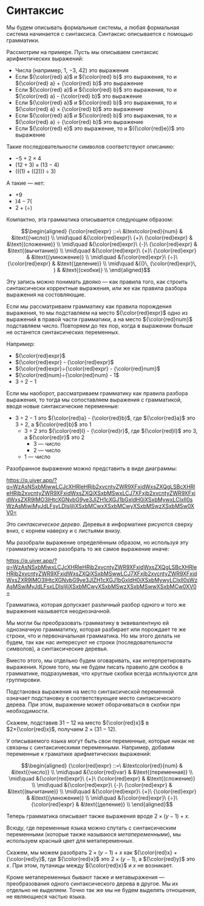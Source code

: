 # Синтаксис

Мы будем описывать формальные системы, а любая формальная система начинается с синтаксиса.
Синтаксис описывается с помощью грамматики.

Рассмотрим на примере. Пусть мы описываем синтаксис арифметических выражений:

- Числа (например, $1$, $-3$, $42$) это выражения
- Если ${\color{red} a}$ и ${\color{red} b}$ это выражения, то и ${\color{red} a} + {\color{red} b}$
это выражение
- Если ${\color{red} a}$ и ${\color{red} b}$ это выражения, то и ${\color{red} a} - {\color{red} b}$ это выражение
- Если ${\color{red} a}$ и ${\color{red} b}$ это выражения, то и ${\color{red} a} × {\color{red} b}$ это выражение
- Если ${\color{red} a}$ и ${\color{red} b}$ это выражения, то и ${\color{red} a} ÷ {\color{red} b}$
это выражение
- Если ${\color{red} e}$ это выражение, то и $({\color{red}e})$ это выражение

Такие последовательности символов соответствуют описанию:

- $-5 + 2×4$
- $(12 + 3)×(13 - 4)$
- $(((1)+((2))) ÷ 3)$

А такие — нет:

- $+9$
- $)4-7($
- $2 + (÷)$

Компактно, эта грамматика описывается следующим образом:

$$\begin{aligned}
{\color{red}expr} ::=\ &\textcolor{red}{num} & &\text{(число)} \\
\mid\quad &{\color{red}expr}\ {+}\ {\color{red}expr} & &\text{(сложение)} \\
\mid\quad &{\color{red}expr}\ {-}\ {\color{red}expr} & &\text{(вычитание)} \\
\mid\quad &{\color{red}expr}\ {×}\ {\color{red}expr} & &\text{(умножение)} \\
\mid\quad &{\color{red}expr}\ {÷}\ {\color{red}expr} & &\text{(деление)} \\
\mid\quad &{(}\, {\color{red}expr}\, ) & &\text{(скобки)} \\
\end{aligned}$$

Эту запись можно понимать двояко — как правила того, как строить синтаксически корректные выражения, или же как правила разбора выражения на состовляющие.

Если мы рассматриваем грамматику как правила порождения выражения, то мы подставляем на место ${\color{red}expr}$ одно из выражений в правой части грамматики, а на место ${\color{red}num}$ подставляем число. Повторяем до тех пор, когда в выражении больше не останется синтаксических переменных.

Например:

- ${\color{red}expr}$
- ${\color{red}expr} - {\color{red}expr}$
- ${\color{red}expr}÷{\color{red}expr} - {\color{red}num}$
- ${\color{red}num}÷{\color{red}num} - 1$
- $3÷2 - 1$

Если мы наоборот, рассматриваем грамматику как правила разбора выражения, то тогда мы сопоставляем
выражения с грамматикой, вводя новые синтаксические переменные:

- $3÷2 - 1$ это ${\color{red}a} - {\color{red}b}$, где ${\color{red}a}$ это $3÷2$, а ${\color{red}b}$ это $1$
    - $3÷2$ это ${\color{red}l} - {\color{red}r}$, где ${\color{red}l}$ это $3$, а ${\color{red}r}$ это $2$
        - $3$ — число
        - $2$ — число
    - $1$ — число

Разобранное выражение можно представить в виде диаграммы:

https://q.uiver.app/?q=WzAsNSxbMiwwLCJcXHRleHRjb2xvcntyZWR9XFxidWxsZXQgLSBcXHRleHRjb2xvcntyZWR9XFxidWxsZXQiXSxbMSwxLCJ7XFxjb2xvcntyZWR9XFxidWxsZXR9IMO3IHtcXGNvbG9ye3JlZH1cXGJ1bGxldH0iXSxbMywxLCIxIl0sWzAsMiwiMyJdLFsyLDIsIjIiXSxbMCwxXSxbMCwyXSxbMSwzXSxbMSw0XV0=

Это *синтаксическое дерево*. Деревья в информатике рисуются сверху вниз, с корнем наверху и с листьями внизу.

Мы разобрали выражение определённым образом, но используя эту грамматику можно разобрать то же самое выражение иначе:

https://q.uiver.app/?q=WzAsNSxbMiwxLCJcXHRleHRjb2xvcntyZWR9XFxidWxsZXQgLSBcXHRleHRjb2xvcntyZWR9XFxidWxsZXQiXSxbMSwwLCJ7XFxjb2xvcntyZWR9XFxidWxsZXR9IMO3IHtcXGNvbG9ye3JlZH1cXGJ1bGxldH0iXSxbMywyLCIxIl0sWzAsMSwiMyJdLFsxLDIsIjIiXSxbMCwyXSxbMSwzXSxbMSwwXSxbMCw0XV0=

Грамматика, которая допускает различный разбор одного и того же выражения называется неоднозначной.

Мы могли бы преобразовать грамматику в эквивалентную ей однозначную грамматитку, которая разбирает или порождает те же строки, что и первоначальная грамматика. Но мы этого делать не будем, так как нас интересуют не строки (последовательности символов), а синтаксические деревья.

Вместо этого, мы отдельно будем оговаривать, как интерпретировать выражения. Кроме того, мы не будем писать правило для скобок в грамматике, подразумевая, что круглые скобки всегда испльзуются для группировки.

Подстановка выражения на место синтаксической переменной означает подстановку в соответствующее место синтаксического дерева. При этом, выражение может оборачиваться в скобки при необходимости.

Скажем, подставив $31-12$ на место ${\color{red}x}$ в $2×{\color{red}x}$, получаем $2×(31 - 12)$.

У описываемого языка могут быть свои переменные, которые никак не связаны с синтаксическими переменными. Например, добавим переменные к граматике арифметических выражений:

$$\begin{aligned}
{\color{red}expr} ::=\ &\textcolor{red}{num} & &\text{(число)} \\
\mid\quad &{\color{red}var} & &\text{(переменная)} \\
\mid\quad &{\color{red}expr}\ {+}\ {\color{red}expr} & &\text{(сложение)} \\
\mid\quad &{\color{red}expr}\ {-}\ {\color{red}expr} & &\text{(вычитание)} \\
\mid\quad &{\color{red}expr}\ {×}\ {\color{red}expr} & &\text{(умножение)} \\
\mid\quad &{\color{red}expr}\ {÷}\ {\color{red}expr} & &\text{(деление)} \\
\end{aligned}$$

Теперь грамматика описывает также выражения вроде $2×(y-1) + x$.

Всюду, где переменные языка можно спутать с синтаксическим переменными (которые также называюся *метапеременными*), мы используем красный цвет для метапеременных.

Скажем, мы можем разобрать $2×(y-1) + x$ как ${\color{red}x} + {\color{red}y}$, где ${\color{red}x}$ это $2×(y-1)$, а ${\color{red}y}$ это $x$. При этом, путаницы между ${\color{red}x}$ и $x$ не возникает.

Кроме метапеременных бывают также и метавыражения — преобразования одного синтаксического дерева в другое. Мы их отдельно не выделяем. Точно так же мы не будем выделять отношения, не являющиеся частью языка.
